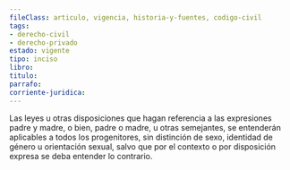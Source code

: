 ```yaml
---
fileClass: articulo, vigencia, historia-y-fuentes, codigo-civil
tags:
- derecho-civil
- derecho-privado
estado: vigente
tipo: inciso
libro:
titulo:
parrafo:
corriente-juridica:
---
```

Las leyes u otras disposiciones que hagan referencia a las expresiones padre y madre, o bien, padre o madre, u otras semejantes, se entenderán aplicables a todos los progenitores, sin distinción de sexo, identidad de género u orientación sexual, salvo que por el contexto o por disposición expresa se deba entender lo contrario.